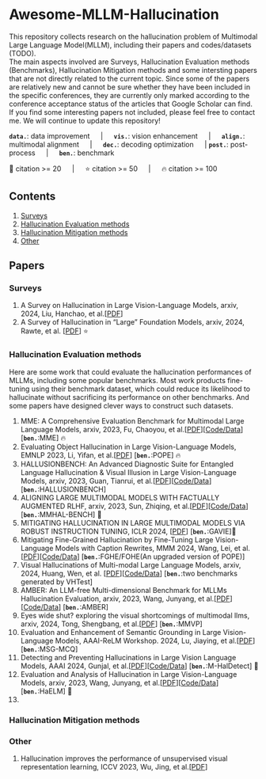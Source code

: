 # Awesome-MLLM-Hallucination
This repository collects research on the hallucination problem of Multimodal Large Language Model(MLLM), including their papers and codes/datasets (TODO).  
The main aspects involved are Surveys, Hallucination Evaluation methods (Benchmarks), Hallucination Mitigation methods and some intersting papers that are not directly related to the current topic. Since some of the papers are relatively new and cannot be sure whether they have been included in the specific conferences, they are currently only marked according to the conference acceptance status of the articles that Google Scholar can find.  
If you find some interesting papers not included, please feel free to contact me. We will continue to update this repository!


__`data.`__: data improvement &emsp; | &emsp; __`vis.`__: vision enhancement &emsp; | &emsp;
__`align.`__: multimodal alignment &emsp; | &emsp; __`dec.`__: decoding optimization &emsp; |
__`post.`__: post-process &emsp; | &emsp; __`ben.`__: benchmark  

:large_blue_diamond: citation >= 20 &emsp; | &emsp; :star: citation >= 50 &emsp; | &emsp; :fire: citation >= 100

## Contents  
1. [Surveys](#Surveys)
2. [Hallucination Evaluation methods](#Hallucination-Evaluation-methods)
3. [Hallucination Mitigation methods](#Hallucination-Mitigation-methods)
4. [Other](#Other)
   
## Papers
### Surveys
1. A Survey on Hallucination in Large Vision-Language Models, arxiv, 2024, Liu, Hanchao, et al.[[PDF](https://arxiv.org/pdf/2402.00253.pdf)]
2. A Survey of Hallucination in “Large” Foundation Models, arxiv, 2024, Rawte, et al. [[PDF](https://arxiv.org/pdf/2309.05922.pdf)] :star:

### Hallucination Evaluation methods
Here are some work that could evaluate the hallucination performances of MLLMs, including some popular benchmarks. Most work products fine-tuning using their benchmark dataset, which could reduce its likelihood to hallucinate without sacrificing its performance on other benchmarks. And some papers have designed clever ways to construct such datasets.
1. MME: A Comprehensive Evaluation Benchmark for Multimodal Large Language Models, arxiv, 2023, Fu, Chaoyou, et al.[[PDF](https://arxiv.org/pdf/2306.13394.pdf)][[Code/Data](https://github.com/BradyFU/Awesome-Multimodal-Large-Language-Models/tree/Evaluation)]   [__`ben.`__:MME] :fire: 
2. Evaluating Object Hallucination in Large Vision-Language Models, EMNLP 2023, Li, Yifan, et al.[[PDF](https://arxiv.org/pdf/2305.10355.pdf)] [__`ben.`__:POPE] :fire: 
3. HALLUSIONBENCH: An Advanced Diagnostic Suite for Entangled Language Hallucination & Visual Illusion in Large Vision-Language Models, arxiv, 2023, Guan, Tianrui, et al.[[PDF](https://www.researchgate.net/profile/Fuxiao-Liu-2/publication/376072740_HALLUSIONBENCH_An_Advanced_Diagnostic_Suite_for_Entangled_Language_Hallucination_Visual_Illusion_in_Large_Vision-Language_Models/links/6568af0e3fa26f66f43abf17/HALLUSIONBENCH-An-Advanced-Diagnostic-Suite-for-Entangled-Language-Hallucination-Visual-Illusion-in-Large-Vision-Language-Models.pdf)][[Code/Data](https://drive.google.com/drive/folders/1C_IA5rx_Hm67TYpdNf3TL5VlM30TLGRQ)]  [__`ben.`__:HALLUSIONBENCH]
4. ALIGNING LARGE MULTIMODAL MODELS WITH FACTUALLY AUGMENTED RLHF, arxiv, 2023, Sun, Zhiqing, et al.[[PDF](https://arxiv.org/pdf/2309.14525.pdf)][[Code/Data](https://llava-rlhf.github.io.)]   [__`ben.`__:MMHAL-BENCH] :large_blue_diamond:
5. MITIGATING HALLUCINATION IN LARGE MULTIMODAL MODELS VIA ROBUST INSTRUCTION TUNING, ICLR 2024, [[PDF](https://openreview.net/pdf?id=J44HfH4JCg)]   [__`ben.`__:GAVIE]:large_blue_diamond:
6. Mitigating Fine-Grained Hallucination by Fine-Tuning Large Vision-Language Models with Caption Rewrites, MMM 2024, Wang, Lei, et al.[[PDF](https://arxiv.org/pdf/2312.01701v1.pdf)][[Code/Data](https://github.com/Anonymousanoy/FOHE)]   [__`ben.`__:FGHE/FOHE(An upgraded version of POPE)]
7. Visual Hallucinations of Multi-modal Large Language Models, arxiv, 2024, Huang, Wen, et al. [[PDF](https://arxiv.org/pdf/2402.14683.pdf)][[Code/Data](https://github.com/wenhuang2000/VHTest)]   [__`ben.`__:two benchmarks generated by VHTest]
8. AMBER: An LLM-free Multi-dimensional Benchmark for MLLMs Hallucination Evaluation, arxiv, 2023, Wang, Junyang, et al.[[PDF](https://arxiv.org/pdf/2311.07397v2.pdf)][[Code/Data](https://github.com/junyangwang0410/AMBER)]   [__`ben.`__:AMBER]
9. Eyes wide shut? exploring the visual shortcomings of multimodal llms, arxiv, 2024, Tong, Shengbang, et al.[[PDF](https://arxiv.org/pdf/2401.06209.pdf)]   [__`ben.`__:MMVP]
10. Evaluation and Enhancement of Semantic Grounding in Large Vision-Language Models, AAAI-ReLM Workshop. 2024, Lu, Jiaying, et al.[[PDF](https://www.cs.emory.edu/~jyang71/files/lvlm-workshop.pdf)]   [__`ben.`__:MSG-MCQ]
11. Detecting and Preventing Hallucinations in Large Vision Language Models, AAAI 2024, Gunjal, et al.[[PDF](https://arxiv.org/pdf/2308.06394.pdf)][[Code/Data](https://github.com/hendryx-scale/mhal-detect)]   [__`ben.`__:M-HalDetect] :large_blue_diamond:
12. Evaluation and Analysis of Hallucination in Large Vision-Language Models, arxiv, 2023, Wang, Junyang, et al.[[PDF](https://arxiv.org/pdf/2308.15126.pdf)][[Code/Data](https://github.com/junyangwang0410/HaELM)]   [__`ben.`__:HaELM] :large_blue_diamond:
13. 


### Hallucination Mitigation methods 



### Other
1. Hallucination improves the performance of unsupervised visual representation learning, ICCV 2023, Wu, Jing, et al.[[PDF](https://openaccess.thecvf.com/content/ICCV2023/papers/Wu_Hallucination_Improves_the_Performance_of_Unsupervised_Visual_Representation_Learning_ICCV_2023_paper.pdf)]  



